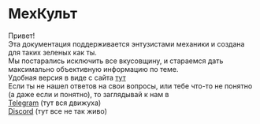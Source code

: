 # МехКульт
Привет!  
Эта документация поддерживается энтузистами механики и создана для таких зеленых как ты.  
Мы постарались исключить все вкусовщину, и стараемся дать максимально объективную информацию по теме.  
Удобная версия в виде с сайта [тут](https://flumeded.github.io/ru_mech/#/)  
Если ты не нашел ответов на свои вопросы, или тебе что-то не понятно (а даже если и понятно), то заглядывай к нам в  
[Telegram](https://t.me/ru_mechcult)  (тут вся движуха)    
[Discord](https://discord.gg/PcD5PST) (тут все не так живо)   
